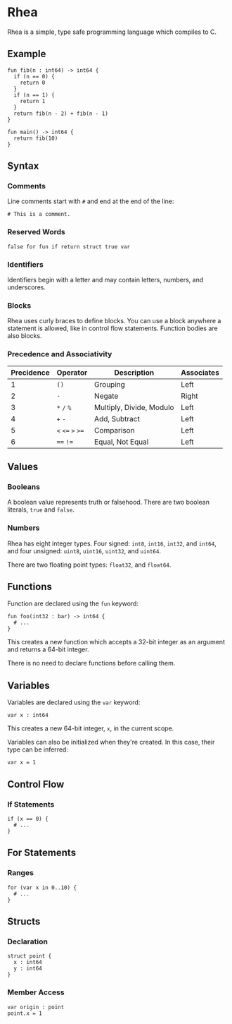 # Rhea

Rhea is a simple, type safe programming language which compiles to C.

## Example

```
fun fib(n : int64) -> int64 {
  if (n == 0) {
    return 0
  }
  if (n == 1) {
    return 1
  }
  return fib(n - 2) + fib(n - 1)
}

fun main() -> int64 {
  return fib(10)
}
```

## Syntax

### Comments

Line comments start with `#` and end at the end of the line:

```
# This is a comment.
```

### Reserved Words

```
false for fun if return struct true var
```

### Identifiers

Identifiers begin with a letter and may contain letters, numbers, and underscores.

### Blocks

Rhea uses curly braces to define blocks. You can use a block anywhere a statement is allowed, like in control flow statements. Function bodies are also blocks.

### Precedence and Associativity

| Precidence | Operator          | Description              | Associates |
|------------|-------------------|--------------------------|------------|
| 1          | `()`              | Grouping                 | Left       |
| 2          | `-`               | Negate                   | Right      |
| 3          | `*` `/` `%`       | Multiply, Divide, Modulo | Left       |
| 4          | `+` `-`           | Add, Subtract            | Left       |
| 5          | `<` `<=` `>` `>=` | Comparison               | Left       |
| 6          | `==` `!=`         | Equal, Not Equal         | Left       |

## Values

### Booleans

A boolean value represents truth or falsehood. There are two boolean literals, `true` and `false`. 

### Numbers

Rhea has eight integer types. Four signed: `int8`, `int16`, `int32`, and `int64`, and four unsigned: `uint8`, `uint16`, `uint32`, and `uint64`.

There are two floating point types: `float32`, and `float64`.

## Functions

Function are declared using the `fun` keyword:

```
fun foo(int32 : bar) -> int64 {
  # ...
}
```

This creates a new function which accepts a 32-bit integer as an argument and returns a 64-bit integer.

There is no need to declare functions before calling them.

## Variables

Variables are declared using the `var` keyword:

```
var x : int64
```

This creates a new 64-bit integer, `x`, in the current scope.

Variables can also be initialized when they're created. In this case, their type can be inferred:

```
var x = 1
```

## Control Flow

### If Statements

```
if (x == 0) {
  # ...
}
```

## For Statements

### Ranges

```
for (var x in 0..10) {
  # ...
}
```

## Structs

### Declaration

```
struct point {
  x : int64
  y : int64
}
```

### Member Access

```
var origin : point
point.x = 1
```
